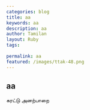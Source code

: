```yaml
---
categories: blog
title: aa
keywords: aa
description: aa
author: Tamilan
layout: Ruby
tags: 
 
permalink: aa
featured: /images/ttak-48.png
---
```

## aa  
கரட்டு அனற்பாறை  
